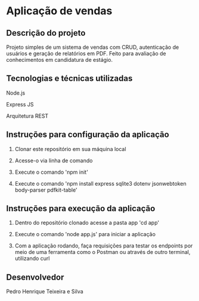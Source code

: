 # Aplicação de vendas

## Descrição do projeto
Projeto simples de um sistema de vendas com CRUD, autenticação de usuários e geração de relatórios em PDF. Feito para avaliação de conhecimentos em candidatura de estágio.

## Tecnologias e técnicas utilizadas
Node.js

Express JS

Arquitetura REST

## Instruções para configuração da aplicação

1. Clonar este repositório em sua máquina local

2. Acesse-o via linha de comando

3. Execute o comando 'npm init'

4. Execute o comando 'npm install express sqlite3 dotenv jsonwebtoken body-parser pdfkit-table'

## Instruções para execução da aplicação

1. Dentro do repositório clonado acesse a pasta app 'cd app'

2. Execute o comando 'node app.js' para iniciar a aplicação

3. Com a aplicação rodando, faça requisições para testar os endpoints por meio de uma ferramenta como o Postman ou através de outro terminal, utilizando curl

## Desenvolvedor
Pedro Henrique Teixeira e Silva
